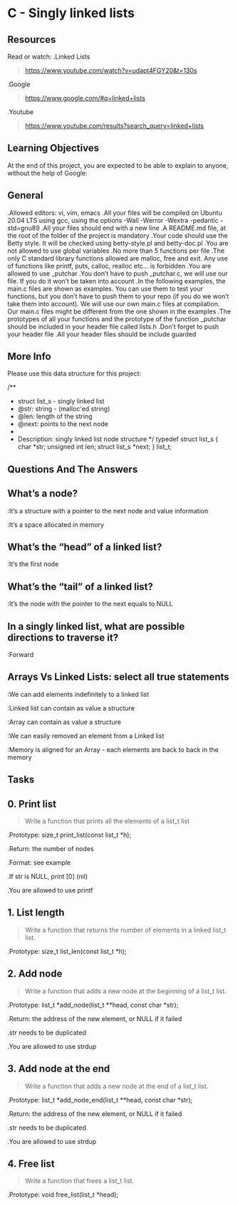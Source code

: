 # C - Singly linked lists #

## Resources ##
Read or watch:
.Linked Lists
>https://www.youtube.com/watch?v=udapt4FGY20&t=130s

.Google
>https://www.google.com/#q=linked+lists

.Youtube
>https://www.youtube.com/results?search_query=linked+lists

## Learning Objectives ##
At the end of this project,
you are expected to be able to explain to anyone, without the help of Google:

## General ##
.Allowed editors: vi, vim, emacs
.All your files will be compiled on Ubuntu 20.04 LTS using gcc, using the options -Wall -Werror -Wextra -pedantic -std=gnu89
.All your files should end with a new line
.A README.md file, at the root of the folder of the project is mandatory
.Your code should use the Betty style. It will be checked using betty-style.pl and betty-doc.pl
.You are not allowed to use global variables
.No more than 5 functions per file
.The only C standard library functions allowed are malloc, free and exit. Any use of functions like printf, puts, calloc, realloc etc… is forbidden
.You are allowed to use _putchar
.You don’t have to push _putchar.c, we will use our file. If you do it won’t be taken into account
.In the following examples, the main.c files are shown as examples. You can use them to test your functions, but you don’t have to push them to your repo (if you do we won’t take them into account). We will use our own main.c files at compilation. Our main.c files might be different from the one shown in the examples
.The prototypes of all your functions and the prototype of the function _putchar should be included in your header file called lists.h
.Don’t forget to push your header file
.All your header files should be include guarded

## More Info ##
Please use this data structure for this project:

/**
 * struct list_s - singly linked list
 * @str: string - (malloc'ed string)
 * @len: length of the string
 * @next: points to the next node
 *
 * Description: singly linked list node structure
 */
typedef struct list_s
{
    char *str;
    unsigned int len;
    struct list_s *next;
} list_t;


## Questions And The Answers ##

## What’s a node? ##

:It’s a structure with a pointer to the next node and value information

:It’s a space allocated in memory


## What’s the “head” of a linked list? ##

:It’s the first node


## What’s the “tail” of a linked list? ##

:It’s the node with the pointer to the next equals to NULL

## In a singly linked list, what are possible directions to traverse it? ##

:Forward


## Arrays Vs Linked Lists: select all true statements ##

:We can add elements indefinitely to a linked list

:Linked list can contain as value a structure

:Array can contain as value a structure

:We can easily removed an element from a Linked list

:Memory is aligned for an Array - each elements are back to back in the memory


## Tasks ##

## 0. Print list ##
>Write a function that prints all the elements of a list_t list

.Prototype: size_t print_list(const list_t *h);

.Return: the number of nodes

.Format: see example

.If str is NULL, print [0] (nil)

.You are allowed to use printf


## 1. List length ##
>Write a function that returns the number of elements in a linked list_t list.

.Prototype: size_t list_len(const list_t *h);


## 2. Add node ##
>Write a function that adds a new node at the beginning of a list_t list.

.Prototype: list_t *add_node(list_t **head, const char *str);

.Return: the address of the new element, or NULL if it failed

.str needs to be duplicated

.You are allowed to use strdup


## 3. Add node at the end ##
>Write a function that adds a new node at the end of a list_t list.

.Prototype: list_t *add_node_end(list_t **head, const char *str);

.Return: the address of the new element, or NULL if it failed

.str needs to be duplicated

.You are allowed to use strdup

## 4. Free list ##
>Write a function that frees a list_t list.

.Prototype: void free_list(list_t *head);
